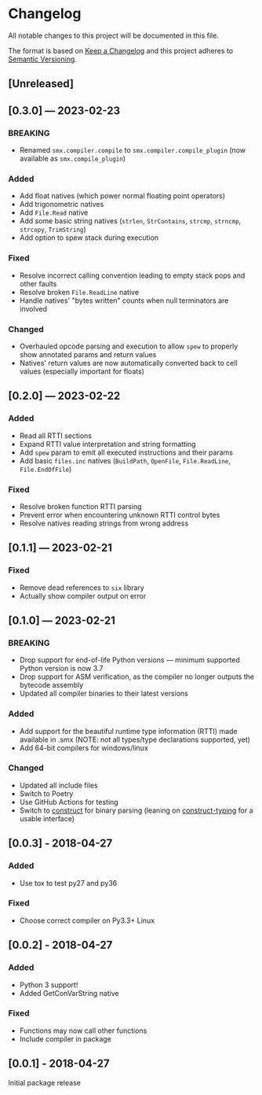 # Changelog
All notable changes to this project will be documented in this file.

The format is based on [Keep a Changelog](http://keepachangelog.com/en/1.0.0/)
and this project adheres to [Semantic Versioning](http://semver.org/spec/v2.0.0.html).


## [Unreleased]


## [0.3.0] — 2023-02-23
### BREAKING
 - Renamed `smx.compiler.compile` to `smx.compiler.compile_plugin` (now available as `smx.compile_plugin`)

### Added
 - Add float natives (which power normal floating point operators)
 - Add trigonometric natives
 - Add `File.Read` native
 - Add some basic string natives (`strlen`, `StrContains`, `strcmp`, `strncmp`, `strcopy`, `TrimString`)
 - Add option to spew stack during execution

### Fixed
 - Resolve incorrect calling convention leading to empty stack pops and other faults
 - Resolve broken `File.ReadLine` native
 - Handle natives' "bytes written" counts when null terminators are involved

### Changed
 - Overhauled opcode parsing and execution to allow `spew` to properly show annotated params and return values
 - Natives' return values are now automatically converted back to cell values (especially important for floats)


## [0.2.0] — 2023-02-22
### Added
 - Read all RTTI sections
 - Expand RTTI value interpretation and string formatting
 - Add `spew` param to emit all executed instructions and their params
 - Add basic `files.inc` natives (`BuildPath`, `OpenFile`, `File.ReadLine`, `File.EndOfFile`)

### Fixed
 - Resolve broken function RTTI parsing
 - Prevent error when encountering unknown RTTI control bytes
 - Resolve natives reading strings from wrong address


## [0.1.1] — 2023-02-21
### Fixed
 - Remove dead references to `six` library
 - Actually show compiler output on error


## [0.1.0] — 2023-02-21
### BREAKING
 - Drop support for end-of-life Python versions — minimum supported Python version is now 3.7
 - Drop support for ASM verification, as the compiler no longer outputs the bytecode assembly
 - Updated all compiler binaries to their latest versions

### Added
 - Add support for the beautiful runtime type information (RTTI) made available in .smx (NOTE: not all types/type declarations supported, yet)
 - Add 64-bit compilers for windows/linux

### Changed
 - Updated all include files
 - Switch to Poetry
 - Use GitHub Actions for testing
 - Switch to [construct](https://construct.readthedocs.io/en/latest/) for binary parsing (leaning on [construct-typing](https://github.com/timrid/construct-typing) for a usable interface)


## [0.0.3] - 2018-04-27
### Added
 - Use tox to test py27 and py36

### Fixed
 - Choose correct compiler on Py3.3+ Linux


## [0.0.2] - 2018-04-27
### Added
 - Python 3 support!
 - Added GetConVarString native

### Fixed
 - Functions may now call other functions
 - Include compiler in package


## [0.0.1] - 2018-04-27
Initial package release
